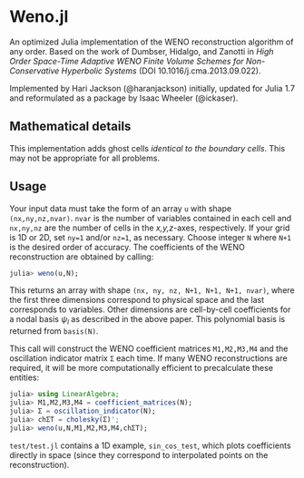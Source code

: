 # Weno.jl
An optimized Julia implementation of the WENO reconstruction algorithm of any order. Based on the work of Dumbser, Hidalgo, and Zanotti in *High Order Space-Time Adaptive WENO Finite Volume Schemes for Non-Conservative Hyperbolic Systems* (DOI 10.1016/j.cma.2013.09.022).

Implemented by Hari Jackson (@haranjackson) initially, updated for Julia 1.7 and reformulated as a package by Isaac Wheeler (@ickaser).

## Mathematical details

This implementation adds ghost cells *identical to the boundary cells*. This may not be appropriate for all problems.

## Usage
Your input data must take the form of an array `u` with shape `(nx,ny,nz,nvar)`.
`nvar` is the number of variables contained in each cell and `nx,ny,nz` are the number of cells in the *x,y,z*-axes, respectively.
If your grid is 1D or 2D, set `ny=1` and/or `nz=1`, as necessary.
Choose integer `N` where `N+1` is the desired order of accuracy.
The coefficients of the WENO reconstruction are obtained by calling:

```julia
julia> weno(u,N);
```

This returns an array with shape `(nx, ny, nz, N+1, N+1, N+1, nvar)`, where the first three dimensions correspond to physical space and the last corresponds to variables. Other dimensions are cell-by-cell coefficients for a nodal basis $\psi_l$ as described in the above paper. This polynomial basis is returned from `basis(N)`.

This call will construct the WENO coefficient matrices `M1,M2,M3,M4` and the oscillation indicator matrix `Σ` each time.
If many WENO reconstructions are required, it will be more computationally efficient to precalculate these entities:

```julia
julia> using LinearAlgebra;
julia> M1,M2,M3,M4 = coefficient_matrices(N);
julia> Σ = oscillation_indicator(N);
julia> chΣT = cholesky(Σ)';
julia> weno(u,N,M1,M2,M3,M4,chΣT);
```

`test/test.jl` contains a 1D example, `sin_cos_test`, which plots coefficients directly in space (since they correspond to interpolated points on the reconstruction).
